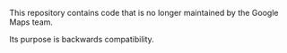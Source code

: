 This repository contains code that is no longer maintained by the Google Maps team.

Its purpose is backwards compatibility.
